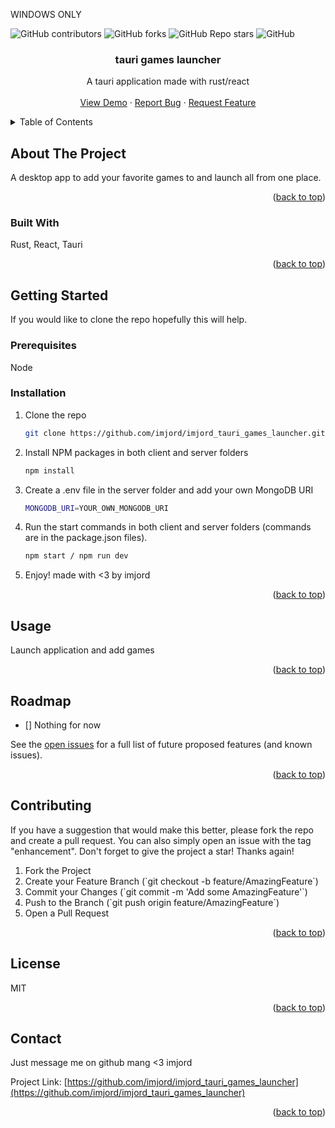 WINDOWS ONLY

<a name="readme-top"></a>

![GitHub contributors](https://img.shields.io/github/contributors/imjord/imjord_tauri_games_launcher?color=%23454B1B&label=CONTRIBUTORS%20%3C3&style=for-the-badge)
![GitHub forks](https://img.shields.io/github/forks/imjord/imjord_tauri_games_launcher?style=for-the-badge)
![GitHub Repo stars](https://img.shields.io/github/stars/imjord/imjord_tauri_games_launcher?style=for-the-badge)
![GitHub](https://img.shields.io/github/license/imjord/imjord_tauri_games_launcher?style=for-the-badge)

  <div align="center">
  <h3 align="center">tauri games launcher</h3>
  <p align="center">
   A tauri application made with rust/react
  <br />
  <br />
  <a href="https://github.com/imjord/imjord_tauri_games_launcher">View Demo</a>
   ·
        <a href="https://github.com/imjord/imjord_tauri_games_launcher/issues">Report Bug</a>
        ·
        <a href="https://github.com/imjord/imjord_tauri_games_launcher/issues">Request Feature</a>
      </p>
    </div>

  <!-- TABLE OF CONTENT -->
  <details>
      <summary>Table of Contents</summary>
      <ol>
        <li>
          <a href="#about-the-project">About The Project</a>
          <ul>
            <li><a href="#built-with">Built With</a></li>
          </ul>
        </li>
        <li>
          <a href="#getting-started">Getting Started</a>
          <ul>
            <li><a href="#prerequisites">Prerequisites</a></li>
            <li><a href="#installation">Installation</a></li>
          </ul>
        </li>
        <li><a href="#usage">Usage</a></li>
        <li><a href="#roadmap">Roadmap</a></li>
        <li><a href="#contributing">Contributing</a></li>
        <li><a href="#license">License</a></li>
        <li><a href="#contact">Contact</a></li>
      </ol>
    </details>
    
    
  <!-- ABOUT THE PROJECT -->
  ## About The Project
    
    
    
    
  A desktop app to add your favorite games to and launch all from one place.
    
    
    
  <p align="right">(<a href="#readme-top">back to top</a>)</p>
    
    
    
  ### Built With
    
    
    
  Rust, React, Tauri
    
  <p align="right">(<a href="#readme-top">back to top</a>)</p>
    
    
    
  <!-- GETTING STARTED -->
  ## Getting Started
    
  If you would like to clone the repo hopefully this will help.
    
  ### Prerequisites
    
  Node
    
  ### Installation
    
  1. Clone the repo
        ```sh
        git clone https://github.com/imjord/imjord_tauri_games_launcher.git
        ```
  2. Install NPM packages in both client and server folders
        ```sh
        npm install
        ```
  3. Create a .env file in the server folder and add your own MongoDB URI
        ```sh
        MONGODB_URI=YOUR_OWN_MONGODB_URI
        ```
  4. Run the start commands in both client and server folders (commands are in the package.json files).
        ```sh
        npm start / npm run dev
        ```
  5. Enjoy! made with <3 by imjord
  <p align="right">(<a href="#readme-top">back to top</a>)</p>
    
    
    
  <!-- USAGE EXAMPLES -->
  ## Usage
    
  Launch application and add games
  <p align="right">(<a href="#readme-top">back to top</a>)</p>
    
    
    
   <!-- ROADMAP -->
   ## Roadmap
    
  - [] Nothing for now
    
    
  See the [open issues](https://github.com/imjord/imjord_tauri_games_launcher/issues) for a full list of future proposed features (and known issues).
    
   <p align="right">(<a href="#readme-top">back to top</a>)</p>
    
    
    
   <!-- CONTRIBUTING -->
   ## Contributing
    
  If you have a suggestion that would make this better, please fork the repo and create a pull request. You can also simply open an issue with the tag "enhancement".
  Don't forget to give the project a star! Thanks again!
    
  1. Fork the Project
  2. Create your Feature Branch (\`git checkout -b feature/AmazingFeature\`)
  3. Commit your Changes (\`git commit -m 'Add some AmazingFeature'\`)
  4. Push to the Branch (\`git push origin feature/AmazingFeature\`)
  5. Open a Pull Request
    
   <p align="right">(<a href="#readme-top">back to top</a>)</p>
    
    
    
   <!-- LICENSE -->
   ## License
    
  MIT
    
   <p align="right">(<a href="#readme-top">back to top</a>)</p>
    
    
    
   <!-- CONTACT -->
   ## Contact
    
  Just message me on github mang <3 imjord
    
  Project Link: [https://github.com/imjord/imjord_tauri_games_launcher](https://github.com/imjord/imjord_tauri_games_launcher)
    
   <p align="right">(<a href="#readme-top">back to top</a>)</p>
